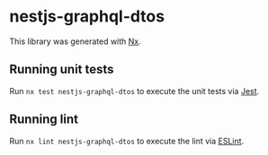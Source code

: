 # nestjs-graphql-dtos

This library was generated with [Nx](https://nx.dev).

## Running unit tests

Run `nx test nestjs-graphql-dtos` to execute the unit tests via
[Jest](https://jestjs.io).

## Running lint

Run `nx lint nestjs-graphql-dtos` to execute the lint via
[ESLint](https://eslint.org/).
